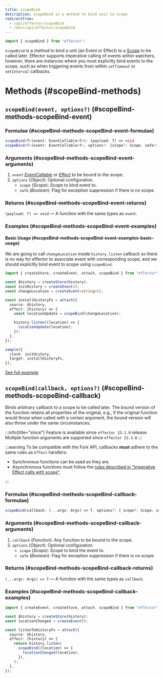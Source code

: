 ```yaml
---
title: scopeBind
description: scopeBind is a method to bind unit to scope
redirectFrom:
  - /api/effector/scopeBind
  - /docs/api/effector/scopeBind
---
```


```ts
import { scopeBind } from "effector";
```

`scopeBind` is a method to bind a unit (an Event or Effect) to a [Scope](/en/api/effector/Scope) to be called later. Effector supports imperative calling of events within watchers, however, there are instances where you must explicitly bind events to the scope, such as when triggering events from within `setTimeout` or `setInterval` callbacks.

# Methods (#scopeBind-methods)

## `scopeBind(event, options?)` (#scopeBind-methods-scopeBind-event)

### Formulae (#scopeBind-methods-scopeBind-event-formulae)

```ts
scopeBind<T>(event: EventCallable<T>): (payload: T) => void
scopeBind<T>(event: EventCallable<T>, options?: {scope?: Scope, safe?: boolean}): (payload: T) => void
```

### Arguments (#scopeBind-methods-scopeBind-event-arguments)

1. `event` [_EventCallable_](/en/api/effector/Event) or [_Effect_](/en/api/effector/Effect) to be bound to the scope.
2. `options` (_Object_): Optional configuration.
   - `scope` (_Scope_): Scope to bind event to.
   - `safe` (_Boolean_): Flag for exception suppression if there is no scope.

### Returns (#scopeBind-methods-scopeBind-event-returns)

`(payload: T) => void` — A function with the same types as `event`.

### Examples (#scopeBind-methods-scopeBind-event-examples)

#### Basic Usage (#scopeBind-methods-scopeBind-event-examples-basic-usage)

We are going to call `changeLocation` inside `history.listen` callback so there is no way for effector to associate event with corresponding scope, and we should explicitly bind event to scope using `scopeBind`.

```ts
import { createStore, createEvent, attach, scopeBind } from "effector";

const $history = createStore(history);
const initHistory = createEvent();
const changeLocation = createEvent<string>();

const installHistoryFx = attach({
  source: $history,
  effect: (history) => {
    const locationUpdate = scopeBind(changeLocation);

    history.listen((location) => {
      locationUpdate(location);
    });
  },
});

sample({
  clock: initHistory,
  target: installHistoryFx,
});
```

[See full example](https://share.effector.dev/xtP8Zk8J)

## `scopeBind(callback, options?)` (#scopeBind-methods-scopeBind-callback)

Binds arbitrary callback to a scope to be called later. The bound version of the function retains all properties of the original, e.g., if the original function would throw when called with a certain argument, the bound version will also throw under the same circumstances.

:::info{title="since"}
Feature is available since `effector 23.1.0` release.
Multiple function arguments are supported since `effector 23.3.0`
:::

:::warning
To be compatible with the Fork API, callbacks **must** adhere to the same rules as `Effect` handlers:

- Synchronous functions can be used as they are.
- Asynchronous functions must follow the [rules described in "Imperative Effect calls with scope"](/en/api/effector/Scope).

:::

### Formulae (#scopeBind-methods-scopeBind-callback-formulae)

```ts
scopeBind(callback: (...args: Args) => T, options?: { scope?: Scope; safe?: boolean }): (...args: Args) => T;
```

### Arguments (#scopeBind-methods-scopeBind-callback-arguments)

1. `callback` (_Function_): Any function to be bound to the scope.
2. `options` (_Object_): Optional configuration.
   - `scope` (_Scope_): Scope to bind the event to.
   - `safe` (_Boolean_): Flag for exception suppression if there is no scope.

### Returns (#scopeBind-methods-scopeBind-callback-returns)

`(...args: Args) => T` — A function with the same types as `callback`.

### Examples (#scopeBind-methods-scopeBind-callback-examples)

```ts
import { createEvent, createStore, attach, scopeBind } from "effector";

const $history = createStore(history);
const locationChanged = createEvent();

const listenToHistoryFx = attach({
  source: $history,
  effect: (history) => {
    return history.listen(
      scopeBind((location) => {
        locationChanged(location);
      }),
    );
  },
});
```
